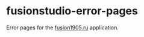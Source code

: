 # fusionstudio-error-pages

Error pages for the [fusion1905.ru](https://fusion1905.ru) application.
